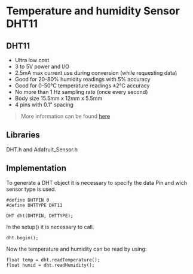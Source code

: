 # Temperature and humidity Sensor DHT11

## DHT11

- Ultra low cost
- 3 to 5V power and I/O
- 2.5mA max current use during conversion (while requesting data)
- Good for 20-80% humidity readings with 5% accuracy
- Good for 0-50°C temperature readings ±2°C accuracy
- No more than 1 Hz sampling rate (once every second)
- Body size 15.5mm x 12mm x 5.5mm
- 4 pins with 0.1" spacing
> More information can be found [here](https://learn.adafruit.com/dht)


## Libraries

DHT.h and Adafruit_Sensor.h

## Implementation

To generate a DHT object it is necessary to specify the data Pin and wich sensor type is used.

```
#define DHTPIN 0
#define DHTTYPE DHT11

DHT dht(DHTPIN, DHTTYPE);
```
In the setup() it is necessary to call.

```
dht.begin();
```
Now the temperature and humidity can be read by using:
```
float temp = dht.readTemperature();
float humid = dht.readHumidity();
```
<!-- Eventuell noch einen Schaltplan mit fritzing zeichnen und das sceduling beschreiben. -->